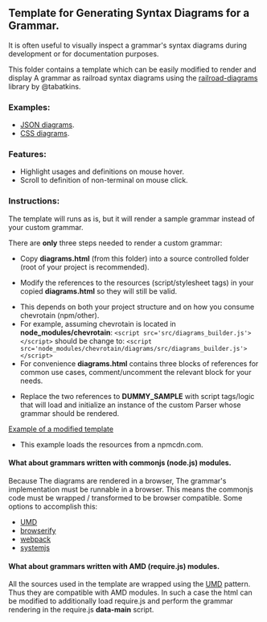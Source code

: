 ## Template for Generating Syntax Diagrams for a Grammar.
 
It is often useful to visually inspect a grammar's syntax diagrams during development
or for documentation purposes.

This folder contains a template which can be easily modified to render and display
A grammar as railroad syntax diagrams using the [railroad-diagrams](https://github.com/tabatkins/railroad-diagrams)
library by @tabatkins.

### Examples:
* [JSON diagrams](http://sap.github.io/chevrotain/diagrams_sample/diagrams_sample.html).
* [CSS diagrams](https://rawgit.com/SAP/chevrotain/master/examples/grammars/css/css_diagrams.html).
 
 
### Features:
  * Highlight usages and definitions on mouse hover.
  * Scroll to definition of non-terminal on mouse click. 
 

### Instructions:
The template will runs as is, but it will render a sample grammar instead of your custom grammar.

There are **only** three steps needed to render a custom grammar:        
- Copy **diagrams.html** (from this folder) into a source controlled folder (root of your project is recommended).

- Modify the references to the resources (script/stylesheet tags) in your copied **diagrams.html** so they will still be valid.
 * This depends on both your project structure and on how you consume chevrotain (npm/other).
 * For example, assuming chevrotain is located in **node_modules/chevrotain**: 
  ```<script src='src/diagrams_builder.js'></script>``` should be change to: 
  ```<script src='node_modules/chevrotain/diagrams/src/diagrams_builder.js'></script>```
 * For convenience **diagrams.html** contains three blocks of references for common use cases,
  comment/uncomment the relevant block for your needs. 

- Replace the two references to **DUMMY_SAMPLE** with script tags/logic that will load and initialize an instance of
   the custom Parser whose grammar should be rendered.
   
[Example of a modified template](https://github.com/SAP/chevrotain/blob/master/examples/grammars/css/css_diagrams.html)
* This example loads the resources from a npmcdn.com.
   
   
#### What about grammars written with commonjs (node.js) modules.
Because The diagrams are rendered in a browser, The grammar's implementation must be runnable in a browser.
This means the commonjs code must be wrapped / transformed to be browser compatible.
Some options to accomplish this:
 * [UMD](https://github.com/umdjs/umd)
 * [browserify](http://browserify.org/)
 * [webpack](https://webpack.github.io/)
 * [systemjs](https://github.com/systemjs/systemjs)


#### What about grammars written with AMD (require.js) modules.
All the sources used in the template are wrapped using the [UMD](https://github.com/umdjs/umd) pattern.
Thus they are compatible with AMD modules. In such a case the html can be modified to additionally load require.js and perform
the grammar rendering in the require.js **data-main** script.
